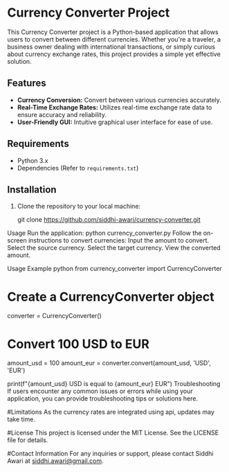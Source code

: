 # Currency Converter Project

This Currency Converter project is a Python-based application that allows users to convert between different currencies. Whether you're a traveler, a business owner dealing with international transactions, or simply curious about currency exchange rates, this project provides a simple yet effective solution.

## Features

- **Currency Conversion:** Convert between various currencies accurately.
- **Real-Time Exchange Rates:** Utilizes real-time exchange rate data to ensure accuracy and reliability.
- **User-Friendly GUI:** Intuitive graphical user interface for ease of use.

## Requirements

- Python 3.x
- Dependencies (Refer to `requirements.txt`)

## Installation

1. Clone the repository to your local machine:
   
   git clone https://github.com/siddhi-awari/currency-converter.git

Usage
Run the application:
python currency_converter.py
Follow the on-screen instructions to convert currencies:
Input the amount to convert.
Select the source currency.
Select the target currency.
View the converted amount.

Usage Example
python
from currency_converter import CurrencyConverter
# Create a CurrencyConverter object
converter = CurrencyConverter()

# Convert 100 USD to EUR
amount_usd = 100
amount_eur = converter.convert(amount_usd, 'USD', 'EUR')

print(f"{amount_usd} USD is equal to {amount_eur} EUR")
Troubleshooting
If users encounter any common issues or errors while using your application, you can provide troubleshooting tips or solutions here.

#Limitations
As the currency rates are integrated using api, updates may take time.

#License
This project is licensed under the MIT License. See the LICENSE file for details.

#Contact Information
For any inquiries or support, please contact Siddhi Awari at siddhi.awari@gmail.com.
